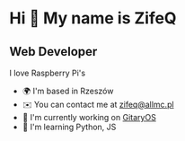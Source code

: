 Hi 👋 My name is ZifeQ
======================

Web Developer
-------------

I love Raspberry Pi's

* 🌍  I'm based in Rzeszów
* ✉️  You can contact me at [zifeq@allmc.pl](mailto:zifeq@allmc.pl)
* 🚀  I'm currently working on [GitaryOS](http://discord.gg/HsdGZhrzMg)
* 🧠  I'm learning Python, JS
